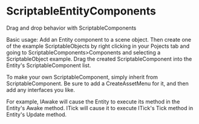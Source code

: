 # ScriptableEntityComponents
Drag and drop behavior with ScriptableComponents

Basic usage:
Add an Entity component to a scene object. Then create one of the example ScriptableObjects by right clicking in your Pojects tab and going to ScriptableComponents>Components and selecting a ScriptableObject example.
Drag the created ScriptableComponent into the Entity's ScriptableComponent list.

To make your own ScriptableComponent, simply inherit from ScriptableComponent. Be sure to add a CreateAssetMenu for it, and then add any interfaces you like.

For example, IAwake will cause the Entity to execute its method in the Entity's Awake method. ITick will cause it to execute ITick's Tick method in Entity's Update method.
